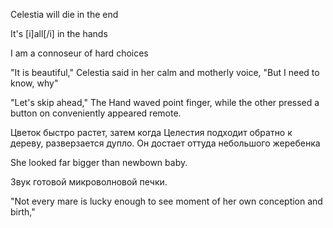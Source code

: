 
Celestia will die in the end


It's [i]all[/i] in the hands

I am a connoseur of hard choices



"It is beautiful," Celestia said in her calm and motherly voice, "But I need to know, why"

"Let's skip ahead," The Hand waved point finger, while the other pressed a button on conveniently appeared remote.



Цветок быстро растет, затем когда Целестия подходит обратно к дереву, разверзается дупло. Он достает оттуда небольшого жеребенка

She looked far bigger than newbown baby.

Звук готовой микроволновой печки.

"Not every mare is lucky enough to see moment of her own conception and birth,"